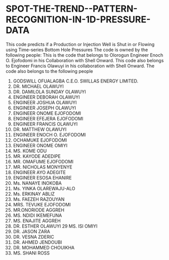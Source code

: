 # SPOT-THE-TREND--PATTERN-RECOGNITION-IN-1D-PRESSURE-DATA
This code predicts if a Production or Injection Well is Shut in or Flowing using Time-series Bottom Hole Pressures
The code is owned by the following people:
This is the code that belongs to Olorogun Engineer Enoch O. Ejofodomi in his Collaboration with Shell Onward.
This code also belongs to Engineer Francis Olawuyi in his collaboration with Shell Onward.
The code also belongs to the following people
1. GODSWILL OFUALAGBA C.E.O. SWILLAS ENERGY LIMITED.
2. DR. MICHAEL OLAWUYI
3. DR. DAMILOLA SUNDAY OLAWUYI
4. ENGINEER DEBORAH OLAWUYI
5. ENGINEER JOSHUA OLAWUYI
6. ENGINEER JOSEPH OLAWUYI
7. ENGINEER ONOME EJOFODOMI
8. ENGINEER EFEJERA EJOFODOMI
9. ENGINEER FRANCIS OLAWUYI
10. DR. MATTHEW OLAWUYI
11. ENGINEER ENOCH O. EJOFODOMI
12. OCHAMUKE EJOFODOMI
13. ENGINEER ONOME OMIYI
14. MS. KOME ODU
15. MR. KAYODE ADEDIPE
16. MR. OMAFUME EJOFODOMI
17. MR. NICHOLAS MONYENYE
18. ENGINEER AYO ADEGITE
19. ENGINEER ESOSA EHANIRE
20. Ms. NANAYE INOKOBA
21. Ms. YINKA OLAREWAJU-ALO
22. Ms. ERKINAY ABLIZ
23. Ms. FAEZEH RAZOUYAN
24. MRS. TEVUKE EJOFODOMI
25. MR.ONORIODE AGGREH
26. MS. NDIDI IKEMEFUNA
27. MS. ENAJITE AGGREH
28. DR. ESTHER OLAWUYI
29  MS. ISI OMIYI
30. DR. JASON ZARA
31. DR. VESNA ZDERIC
32. DR. AHMED JENDOUBI
33. DR. MOHAMMED CHOUIKHA
34. MS. SHANI ROSS

